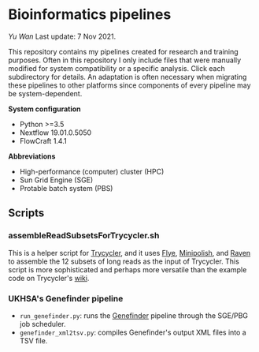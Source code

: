 # Bioinformatics pipelines

*Yu Wan*
Last update: 7 Nov 2021.


This repository contains my pipelines created for research and training purposes. Often in this repository I only include files that were manually modified for system compatibility or a specific analysis. Click each subdirectory for details. An adaptation is often necessary when migrating these pipelines to other platforms since components of every pipeline may be system-dependent.



**System configuration**

- Python >=3.5
- Nextflow 19.01.0.5050
- FlowCraft 1.4.1



**Abbreviations**

- High-performance (computer) cluster (HPC)
- Sun Grid Engine (SGE)
- Protable batch system (PBS)


## Scripts

### assembleReadSubsetsForTrycycler.sh
This is a helper script for [Trycycler](https://github.com/rrwick/Trycycler/), and it uses [Flye](https://github.com/fenderglass/Flye/), [Minipolish](https://github.com/rrwick/Minipolish), and [Raven](https://github.com/lbcb-sci/raven/) to assemble the 12 subsets of long reads as the input of Trycycler. This script is more sophisticated and perhaps more versatile than the example code on Trycycler's [wiki](https://github.com/rrwick/Trycycler/wiki/Generating-assemblies).

### UKHSA's Genefinder pipeline
- `run_genefinder.py`: runs the [Genefinder](https://github.com/phe-bioinformatics/gene_finder) pipeline through the SGE/PBG job scheduler.
- `genefinder_xml2tsv.py`: compiles Genefinder's output XML files into a TSV file.
